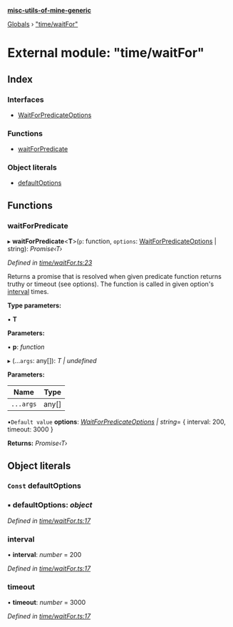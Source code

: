 **[misc-utils-of-mine-generic](../README.md)**

[Globals](../globals.md) › ["time/waitFor"](_time_waitfor_.md)

# External module: "time/waitFor"

## Index

### Interfaces

* [WaitForPredicateOptions](../interfaces/_time_waitfor_.waitforpredicateoptions.md)

### Functions

* [waitForPredicate](_time_waitfor_.md#waitforpredicate)

### Object literals

* [defaultOptions](_time_waitfor_.md#const-defaultoptions)

## Functions

###  waitForPredicate

▸ **waitForPredicate**<**T**>(`p`: function, `options`: [WaitForPredicateOptions](../interfaces/_time_waitfor_.waitforpredicateoptions.md) | string): *Promise‹T›*

*Defined in [time/waitFor.ts:23](https://github.com/cancerberoSgx/misc-utils-of-mine/blob/690a954/misc-utils-of-mine-generic/src/time/waitFor.ts#L23)*

Returns a promise that is resolved when given predicate function returns truthy or
timeout (see options). The function is called in given option's [interval](../interfaces/_time_waitfor_.waitforpredicateoptions.md#optional-interval) times.

**Type parameters:**

▪ **T**

**Parameters:**

▪ **p**: *function*

▸ (...`args`: any[]): *T | undefined*

**Parameters:**

Name | Type |
------ | ------ |
`...args` | any[] |

▪`Default value`  **options**: *[WaitForPredicateOptions](../interfaces/_time_waitfor_.waitforpredicateoptions.md) | string*=  { interval: 200, timeout: 3000 }

**Returns:** *Promise‹T›*

## Object literals

### `Const` defaultOptions

### ▪ **defaultOptions**: *object*

*Defined in [time/waitFor.ts:17](https://github.com/cancerberoSgx/misc-utils-of-mine/blob/690a954/misc-utils-of-mine-generic/src/time/waitFor.ts#L17)*

###  interval

• **interval**: *number* = 200

*Defined in [time/waitFor.ts:17](https://github.com/cancerberoSgx/misc-utils-of-mine/blob/690a954/misc-utils-of-mine-generic/src/time/waitFor.ts#L17)*

###  timeout

• **timeout**: *number* = 3000

*Defined in [time/waitFor.ts:17](https://github.com/cancerberoSgx/misc-utils-of-mine/blob/690a954/misc-utils-of-mine-generic/src/time/waitFor.ts#L17)*